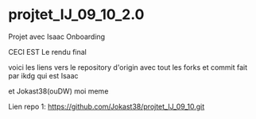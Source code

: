 # projtet_IJ_09_10_2.0
Projet avec Isaac Onboarding

CECI EST Le rendu final 

voici les liens vers le repository d'origin avec tout les forks et commit fait par ikdg qui est Isaac 

et Jokast38(ouDW) moi meme

Lien repo 1: https://github.com/Jokast38/projtet_IJ_09_10.git
